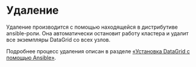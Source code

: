 # Удаление

Удаление производится с помощью находящейся в дистрибутиве ansible-роли. Она автоматически остановит работу кластера и удалит все экземпляры DataGrid со всех узлов.

Подробнее процесс удаления описан в разделе [«Установка DataGrid с помощью Ansible»](ansible-role-datagrid.md#удаление-datagrid).